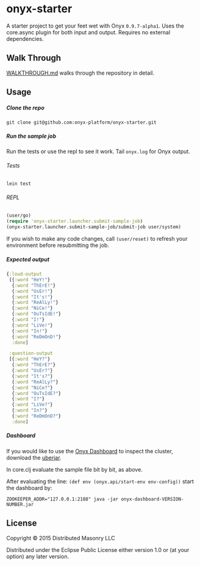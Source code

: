 # onyx-starter

A starter project to get your feet wet with Onyx `0.9.7-alpha1`. Uses the core.async plugin for both input and output. Requires no external dependencies.

## Walk Through

[WALKTHROUGH.md](WALKTHROUGH.md) walks through the repository in detail.

## Usage

##### Clone the repo

`git clone git@github.com:onyx-platform/onyx-starter.git`

##### Run the sample job

Run the tests or use the repl to see it work. Tail `onyx.log` for Onyx output.

###### Tests
```text
lein test
```
###### REPL
```clojure
(user/go)
(require 'onyx-starter.launcher.submit-sample-job)
(onyx-starter.launcher.submit-sample-job/submit-job user/system)
```

If you wish to make any code changes, call `(user/reset)` to refresh your
environment before resubmitting the job.

##### Expected output

```clojure
{:loud-output
 [{:word "HeY!"}
  {:word "ThErE!"}
  {:word "UsEr!"}
  {:word "It's!"}
  {:word "ReAlLy!"}
  {:word "NiCe!"}
  {:word "OuTsIdE!"}
  {:word "I!"}
  {:word "LiVe!"}
  {:word "In!"}
  {:word "ReDmOnD!"}
  :done]

 :question-output
 [{:word "HeY?"}
  {:word "ThErE?"}
  {:word "UsEr?"}
  {:word "It's?"}
  {:word "ReAlLy?"}
  {:word "NiCe?"}
  {:word "OuTsIdE?"}
  {:word "I?"}
  {:word "LiVe?"}
  {:word "In?"}
  {:word "ReDmOnD?"}
  :done]
```

##### Dashboard

If you would like to use the [Onyx
Dashboard](https://github.com/onyx-platform/onyx-dashboard) to inspect the
cluster, download the
[uberjar](https://github.com/onyx-platform/onyx-dashboard/#deployment).

In core.clj evaluate the sample file bit by bit, as above.

After evaluating the line: 
`(def env (onyx.api/start-env env-config))`
start the dashboard by:

`ZOOKEEPER_ADDR="127.0.0.1:2188" java -jar onyx-dashboard-VERSION-NUMBER.jar`

## License

Copyright © 2015 Distributed Masonry LLC

Distributed under the Eclipse Public License either version 1.0 or (at
your option) any later version.
